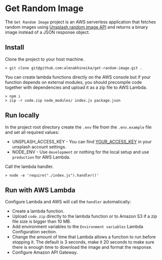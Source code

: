 # Get Random Image

The `Get Random Image` project is an AWS serverless application that fetches random images using [Unsplash random image API](https://unsplash.com/documentation#get-a-random-photo) and returns a binary image instead of a JSON response object.

## Install

Clone the project to your host machine.

```
> git clone git@github.com:alenakhineika/get-random-image.git .
```

You can create lambda functions directly on the AWS console but if your function depends on external modules, you should precompile code together with dependencies and upload it as a zip file to AWS Lambda.

```
> npm i
> zip -r code.zip node_modules/ index.js package.json
```

## Run locally

In the project root directory create the `.env` file from the `.env.example` file and set all required values:

- UNSPLASH_ACCESS_KEY - You can find [YOUR_ACCESS_KEY](https://unsplash.com/documentation#authorization) in your unsplash account settings.
- NODE_ENV - Use `development` or nothing for the local setup and use `production` for AWS Lambda.

Call the lambda handler.

```
> node -e 'require("./index.js").handler()'
```

## Run with AWS Lambda

Configure Lambda and AWS will call the `handler` automatically:
- Create a lambda function.
- Upload `code.zip` directly to the lambda function or to Amazon S3 if a zip file size is bigger than 10 MB.
- Add environment variables to the `Environment variables` Lambda Configuration section.
- Change the amount of time that Lambda allows a function to run before stopping it. The default is 3 seconds, make it 20 seconds to make sure there is enough time to download the image and format the response.
- Configure Amazon API Gateway.

